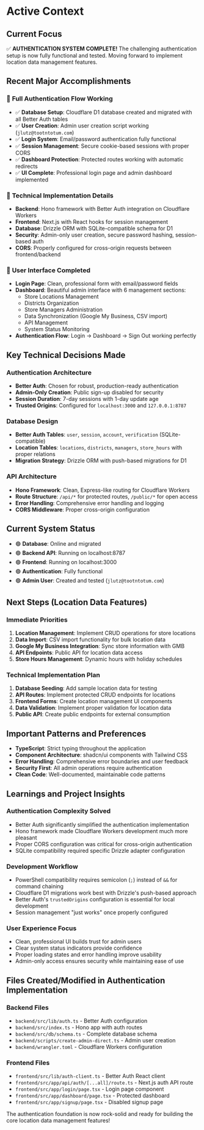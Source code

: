 # Active Context

## Current Focus
✅ **AUTHENTICATION SYSTEM COMPLETE!** The challenging authentication setup is now fully functional and tested. Moving forward to implement location data management features.

## Recent Major Accomplishments

### 🎉 **Full Authentication Flow Working**
- ✅ **Database Setup**: Cloudflare D1 database created and migrated with all Better Auth tables
- ✅ **User Creation**: Admin user creation script working (`jlutz@tootntotum.com`)
- ✅ **Login System**: Email/password authentication fully functional
- ✅ **Session Management**: Secure cookie-based sessions with proper CORS
- ✅ **Dashboard Protection**: Protected routes working with automatic redirects
- ✅ **UI Complete**: Professional login page and admin dashboard implemented

### 🔧 **Technical Implementation Details**
- **Backend**: Hono framework with Better Auth integration on Cloudflare Workers
- **Frontend**: Next.js with React hooks for session management
- **Database**: Drizzle ORM with SQLite-compatible schema for D1
- **Security**: Admin-only user creation, secure password hashing, session-based auth
- **CORS**: Properly configured for cross-origin requests between frontend/backend

### 🎨 **User Interface Completed**
- **Login Page**: Clean, professional form with email/password fields
- **Dashboard**: Beautiful admin interface with 6 management sections:
  - Store Locations Management
  - Districts Organization
  - Store Managers Administration  
  - Data Synchronization (Google My Business, CSV import)
  - API Management
  - System Status Monitoring
- **Authentication Flow**: Login → Dashboard → Sign Out working perfectly

## Key Technical Decisions Made

### **Authentication Architecture**
- **Better Auth**: Chosen for robust, production-ready authentication
- **Admin-Only Creation**: Public sign-up disabled for security
- **Session Duration**: 7-day sessions with 1-day update age
- **Trusted Origins**: Configured for `localhost:3000` and `127.0.0.1:8787`

### **Database Design**
- **Better Auth Tables**: `user`, `session`, `account`, `verification` (SQLite-compatible)
- **Location Tables**: `locations`, `districts`, `managers`, `store_hours` with proper relations
- **Migration Strategy**: Drizzle ORM with push-based migrations for D1

### **API Architecture**
- **Hono Framework**: Clean, Express-like routing for Cloudflare Workers
- **Route Structure**: `/api/*` for protected routes, `/public/*` for open access
- **Error Handling**: Comprehensive error handling and logging
- **CORS Middleware**: Proper cross-origin configuration

## Current System Status
- 🟢 **Database**: Online and migrated
- 🟢 **Backend API**: Running on localhost:8787
- 🟢 **Frontend**: Running on localhost:3000
- 🟢 **Authentication**: Fully functional
- 🟢 **Admin User**: Created and tested (`jlutz@tootntotum.com`)

## Next Steps (Location Data Features)

### **Immediate Priorities**
1. **Location Management**: Implement CRUD operations for store locations
2. **Data Import**: CSV import functionality for bulk location data
3. **Google My Business Integration**: Sync store information with GMB
4. **API Endpoints**: Public API for location data access
5. **Store Hours Management**: Dynamic hours with holiday schedules

### **Technical Implementation Plan**
1. **Database Seeding**: Add sample location data for testing
2. **API Routes**: Implement protected CRUD endpoints for locations
3. **Frontend Forms**: Create location management UI components
4. **Data Validation**: Implement proper validation for location data
5. **Public API**: Create public endpoints for external consumption

## Important Patterns and Preferences
- **TypeScript**: Strict typing throughout the application
- **Component Architecture**: shadcn/ui components with Tailwind CSS
- **Error Handling**: Comprehensive error boundaries and user feedback
- **Security First**: All admin operations require authentication
- **Clean Code**: Well-documented, maintainable code patterns

## Learnings and Project Insights

### **Authentication Complexity Solved**
- Better Auth significantly simplified the authentication implementation
- Hono framework made Cloudflare Workers development much more pleasant
- Proper CORS configuration was critical for cross-origin authentication
- SQLite compatibility required specific Drizzle adapter configuration

### **Development Workflow**
- PowerShell compatibility requires semicolon (`;`) instead of `&&` for command chaining
- Cloudflare D1 migrations work best with Drizzle's push-based approach
- Better Auth's `trustedOrigins` configuration is essential for local development
- Session management "just works" once properly configured

### **User Experience Focus**
- Clean, professional UI builds trust for admin users
- Clear system status indicators provide confidence
- Proper loading states and error handling improve usability
- Admin-only access ensures security while maintaining ease of use

## Files Created/Modified in Authentication Implementation

### **Backend Files**
- `backend/src/lib/auth.ts` - Better Auth configuration
- `backend/src/index.ts` - Hono app with auth routes
- `backend/src/db/schema.ts` - Complete database schema
- `backend/scripts/create-admin-direct.ts` - Admin user creation
- `backend/wrangler.toml` - Cloudflare Workers configuration

### **Frontend Files**
- `frontend/src/lib/auth-client.ts` - Better Auth React client
- `frontend/src/app/api/auth/[...all]/route.ts` - Next.js auth API route
- `frontend/src/app/login/page.tsx` - Login page component
- `frontend/src/app/dashboard/page.tsx` - Protected dashboard
- `frontend/src/app/signup/page.tsx` - Disabled signup page

The authentication foundation is now rock-solid and ready for building the core location data management features!
